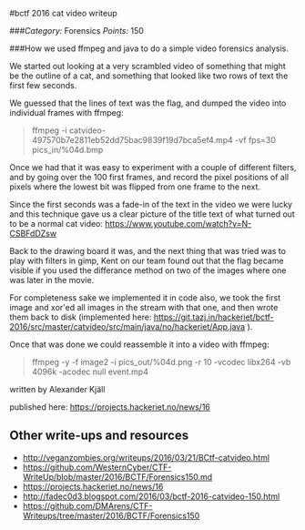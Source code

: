 #bctf 2016 cat video writeup

###*Category:* Forensics *Points:* 150 

###How we used ffmpeg and java to do a simple video forensics analysis.

We started out looking at a very scrambled video of something that might be the outline of a cat, and something that looked like two rows of text the first few seconds.

We guessed that the lines of text was the flag, and dumped the video into individual frames with ffmpeg:

> ffmpeg -i catvideo-497570b7e2811eb52dd75bac9839f19d7bca5ef4.mp4 -vf fps=30  pics_in/%04d.bmp

Once we had that it was easy to experiment with a couple of different filters, and by going over the 100 first frames, and record the pixel positions of all pixels where the lowest bit was flipped from one frame to the next.

Since the first seconds was a fade-in of the text in the video we were lucky and this technique gave us a clear picture of the title text of what turned out to be a normal cat video: https://www.youtube.com/watch?v=N-CSBFdDZsw

Back to the drawing board it was, and the next thing that was tried was to play with filters in gimp, Kent on our team found out that the flag became visible if you used the differance method on two of the images where one was later in the movie.

For completeness sake we implemented it in code also, we took the first image and xor'ed all images in the stream with that one, and then wrote them back to disk (implemented here: https://git.tazj.in/hackeriet/bctf-2016/src/master/catvideo/src/main/java/no/hackeriet/App.java ).

Once that was done we could reassemble it into a video with ffmpeg:

> ffmpeg -y -f image2 -i pics_out/%04d.png -r 10 -vcodec libx264 -vb 4096k -acodec null event.mp4

written by Alexander Kjäll

published here: https://projects.hackeriet.no/news/16


## Other write-ups and resources
* <http://veganzombies.org/writeups/2016/03/21/BCtf-catvideo.html>
* <https://github.com/WesternCyber/CTF-WriteUp/blob/master/2016/BCTF/Forensics150.md>
* <https://projects.hackeriet.no/news/16>
* <http://fadec0d3.blogspot.com/2016/03/bctf-2016-catvideo-150.html>
* <https://github.com/DMArens/CTF-Writeups/tree/master/2016/BCTF/Forensics150>
